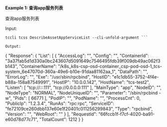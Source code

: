 **Example 1: 查询app服务列表**

查询app服务列表

Input: 

```
tccli tcss DescribeAssetAppServiceList --cli-unfold-argument ```

Output: 
```
{
    "Response": {
        "List": [
            {
                "AccessLog": "",
                "Config": "",
                "ContainerId": "3a37fab5d1d330a0bc243607d5091649c7546495fdb39f009db49ac062f3b143",
                "ContainerName": "/k8s_k8s-csp-osd-container_csp-pod-osd-1_tcs-system_6e47070d-360a-49e6-b10e-91daa81162aa_1",
                "DataPath": "",
                "ErrorLog": "",
                "Exe": "/usr/sbin/rpcbind",
                "HostID": "e1c1db55-3752-4f4e-b88a-158a87549991",
                "HostIP": "10.0.0.142",
                "HostName": "tcs-test2",
                "Listen": [
                    "tcp://:::111",
                    "tcp://0.0.0.0:111"
                ],
                "MainType": "app",
                "NodeID": "",
                "NodeType": "NORMAL",
                "NodeUniqueID": "",
                "Parameter": "/sbin/rpcbind -w",
                "Pids": [
                    66771
                ],
                "PodIP": "",
                "PodName": "",
                "ProcessCnt": 0,
                "PublicIp": "1.2.3.4",
                "RunAs": "rpc:rpc",
                "ServiceID": "fe72109ce260dbb137e60e1f20401c011256299843",
                "Type": "rpcbind",
                "Version": "",
                "WebRoot": ""
            }
        ],
        "RequestId": "66fccb1f-f7cf-4020-ba91-e60d78d77c71",
        "TotalCount": 1212
    }
}
```

